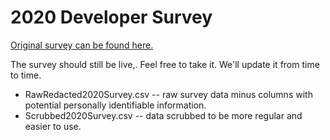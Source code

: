 2020 Developer Survey
===

[Original survey can be found here.](https://docs.google.com/forms/d/e/1FAIpQLScTjxTVbFzp2d-y3EBfvYacmB-fbNnqyMkOkfFIm8tASwb-TQ/viewform?usp=sf_link)

The survey should still be live,. Feel free to take it. We'll update it from time to time.

* RawRedacted2020Survey.csv -- raw survey data minus columns with potential personally identifiable information.
* Scrubbed2020Survey.csv -- data scrubbed to be more regular and easier to use.